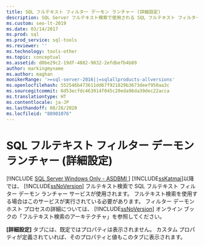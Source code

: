 ```yaml
---
title: SQL フルテキスト フィルター デーモン ランチャー (詳細設定)
description: SQL Server フルテキスト検索で使用される SQL フルテキスト フィルター デーモン ランチャーについて説明します。 その [プロパティ] ダイアログ ボックスの [詳細設定] タブについて説明します。
ms.custom: seo-lt-2019
ms.date: 03/14/2017
ms.prod: sql
ms.prod_service: sql-tools
ms.reviewer: ''
ms.technology: tools-other
ms.topic: conceptual
ms.assetid: d0be29c2-19df-4882-9832-2efdbefb4b89
author: markingmyname
ms.author: maghan
monikerRange: '>=sql-server-2016||=sqlallproducts-allversions'
ms.openlocfilehash: 552546b473611dd67f921829b3673deef950aa3c
ms.sourcegitcommit: 6d53ecfdc463914f045c20eda96da39dec22acca
ms.translationtype: HT
ms.contentlocale: ja-JP
ms.lasthandoff: 08/26/2020
ms.locfileid: "88901076"
---
```

# <a name="sql-full-text-filter-daemon-launcher-advanced"></a>SQL フルテキスト フィルター デーモン ランチャー (詳細設定)
[!INCLUDE [SQL Server Windows Only - ASDBMI ](../../includes/applies-to-version/sql-windows-only-asdbmi.md)]
  [!INCLUDE[ssKatmai](../../includes/sskatmai-md.md)]以降では、 [!INCLUDE[ssNoVersion](../../includes/ssnoversion-md.md)] フルテキスト検索で SQL フルテキスト フィルター デーモン ランチャー サービスが使用されます。 フルテキスト検索を使用する場合はこのサービスが実行されている必要があります。 フィルター デーモン ホスト プロセスの詳細については、 [!INCLUDE[ssNoVersion](../../includes/ssnoversion-md.md)] オンライン ブックの「フルテキスト検索のアーキテクチャ」を参照してください。  
  
 **[詳細設定]** タブには、既定ではプロパティは表示されません。 カスタム プロパティが定義されていれば、そのプロパティと値もこのタブに表示されます。  
  
  
